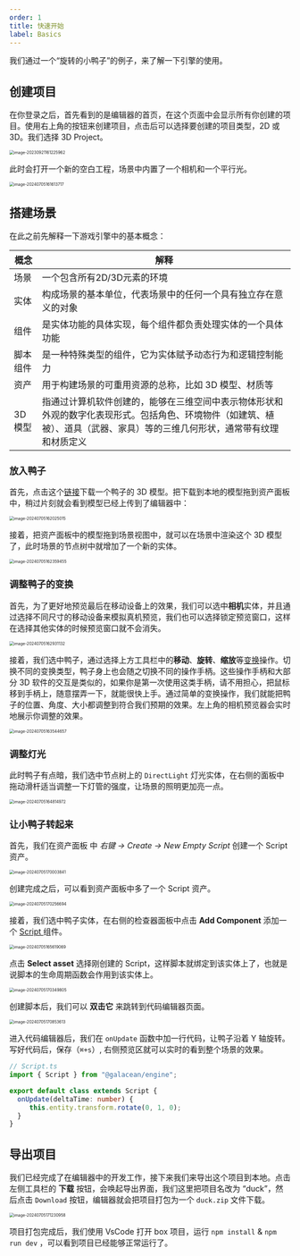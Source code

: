 ```yaml
---
order: 1
title: 快速开始
label: Basics
---
```


我们通过一个“旋转的小鸭子”的例子，来了解一下引擎的使用。

## 创建项目

在你登录之后，首先看到的是编辑器的首页，在这个页面中会显示所有你创建的项目。使用右上角的按钮来创建项目，点击后可以选择要创建的项目类型，2D 或 3D。我们选择 3D Project。

<img src="https://mdn.alipayobjects.com/huamei_yo47yq/afts/img/A*luxKRKYGSBMAAAAAAAAAAAAADhuCAQ/original" alt="image-20230921161225962" style="zoom:50%;" />

此时会打开一个新的空白工程，场景中内置了一个相机和一个平行光。

<img src="https://gw.alipayobjects.com/zos/OasisHub/92b9b53e-63df-4165-bb53-d130bde7a731/image-20240705161613717.png" alt="image-20240705161613717" style="zoom:50%;" />

## 搭建场景

在此之前先解释一下游戏引擎中的基本概念：

| 概念     | 解释                                                         |
| -------- | ------------------------------------------------------------ |
| 场景     | 一个包含所有2D/3D元素的环境                                  |
| 实体     | 构成场景的基本单位，代表场景中的任何一个具有独立存在意义的对象 |
| 组件     | 是实体功能的具体实现，每个组件都负责处理实体的一个具体功能   |
| 脚本组件 | 是一种特殊类型的组件，它为实体赋予动态行为和逻辑控制能力     |
| 资产     | 用于构建场景的可重用资源的总称，比如 3D 模型、材质等         |
| 3D模型   | 指通过计算机软件创建的，能够在三维空间中表示物体形状和外观的数字化表现形式。包括角色、环境物件（如建筑、植被）、道具（武器、家具）等的三维几何形状，通常带有纹理和材质定义 |

### 放入鸭子

首先，点击这个[链接](https://gw.alipayobjects.com/os/bmw-prod/6cb8f543-285c-491a-8cfd-57a1160dc9ab.glb)下载一个鸭子的 3D 模型。把下载到本地的模型拖到资产面板中，稍过片刻就会看到模型已经上传到了编辑器中：

<img src="https://gw.alipayobjects.com/zos/OasisHub/a73635d5-9f6f-4dc0-aa32-af8d49b669a6/image-20240705162025015.png" alt="image-20240705162025015" style="zoom:50%;" />

接着，把资产面板中的模型拖到场景视图中，就可以在场景中渲染这个 3D 模型了，此时场景的节点树中就增加了一个新的实体。

<img src="https://gw.alipayobjects.com/zos/OasisHub/cfbdb410-9091-4246-a9ba-1cf06cd4fb93/image-20240705162359455.png" alt="image-20240705162359455" style="zoom:50%;" />

### 调整鸭子的变换

首先，为了更好地预览最后在移动设备上的效果，我们可以选中**相机**实体，并且通过选择不同尺寸的移动设备来模拟真机预览，我们也可以选择锁定预览窗口，这样在选择其他实体的时候预览窗口就不会消失。

<img src="/Users/xuqianwei/Library/Application Support/typora-user-images/image-20240705162931132.png" alt="image-20240705162931132" style="zoom:50%;" />

接着，我们选中鸭子，通过选择上方工具栏中的**移动**、**旋转**、**缩放**等[变换](/docs/core/transform)操作。切换不同的变换类型，鸭子身上也会随之切换不同的操作手柄。这些操作手柄和大部分 3D 软件的交互是类似的，如果你是第一次使用这类手柄，请不用担心，把鼠标移到手柄上，随意摆弄一下，就能很快上手。通过简单的变换操作，我们就能把鸭子的位置、角度、大小都调整到符合我们预期的效果。左上角的相机预览器会实时地展示你调整的效果。

<img src="https://gw.alipayobjects.com/zos/OasisHub/4f2955d5-41e8-4cc3-81ef-5f1fee6a8b59/image-20240705163544657.png" alt="image-20240705163544657" style="zoom:50%;" />

### 调整灯光

此时鸭子有点暗，我们选中节点树上的 `DirectLight` 灯光实体，在右侧的面板中拖动滑杆适当调整一下灯管的强度，让场景的照明更加亮一点。

<img src="/Users/xuqianwei/Library/Application Support/typora-user-images/image-20240705164814972.png" alt="image-20240705164814972" style="zoom:50%;" />



### 让小鸭子转起来

首先，我们在资产面板 中 *右键 → Create → New Empty Script* 创建一个 Script 资产。

<img src="https://gw.alipayobjects.com/zos/OasisHub/e47a9c4e-bfd8-481d-8233-a7daae00f500/image-20240705170003841.png" alt="image-20240705170003841" style="zoom:50%;" />

创建完成之后，可以看到资产面板中多了一个 Script 资产。

<img src="https://gw.alipayobjects.com/zos/OasisHub/690d8428-2295-4c07-bfb0-6bdace57cd03/image-20240705170256694.png" alt="image-20240705170256694" style="zoom:50%;" />

接着，我们选中鸭子实体，在右侧的检查器面板中点击 **Add Component** 添加一个 [ Script ](/docs/script/class) 组件。

<img src="https://gw.alipayobjects.com/zos/OasisHub/c8879990-82c2-4ebd-a8c4-028fcecea364/image-20240705165619069.png" alt="image-20240705165619069" style="zoom:50%;" />

点击 **Select asset** 选择刚创建的 Script，这样脚本就绑定到该实体上了，也就是说脚本的生命周期函数会作用到该实体上。

<img src="/Users/xuqianwei/Library/Application Support/typora-user-images/image-20240705170349805.png" alt="image-20240705170349805" style="zoom:50%;" />

创建脚本后，我们可以 **双击它** 来跳转到代码编辑器页面。

<img src="https://gw.alipayobjects.com/zos/OasisHub/73374e9e-77f2-46dd-baed-da79b8601dfa/image-20240705170853613.png" alt="image-20240705170853613" style="zoom:50%;" />

进入代码编辑器后，我们在 `onUpdate` 函数中加一行代码，让鸭子沿着 Y 轴旋转。写好代码后，保存（`⌘+s`）, 右侧预览区就可以实时的看到整个场景的效果。

```ts
// Script.ts
import { Script } from "@galacean/engine";

export default class extends Script {
  onUpdate(deltaTime: number) {
     this.entity.transform.rotate(0, 1, 0);
  }
}
```

## 导出项目

我们已经完成了在编辑器中的开发工作，接下来我们来导出这个项目到本地。点击左侧工具栏的 **下载** 按钮，会唤起导出界面，我们这里把项目名改为 “duck”，然后点击 `Download` 按钮，编辑器就会把项目打包为一个 `duck.zip` 文件下载。

<img src="https://gw.alipayobjects.com/zos/OasisHub/26a6e282-689a-4c69-903f-10c565a9746c/image-20240705171230958.png" alt="image-20240705171230958" style="zoom:50%;" />

项目打包完成后，我们使用 VsCode 打开 box 项目，运行 `npm install` & `npm run dev` ，可以看到项目已经能够正常运行了。
